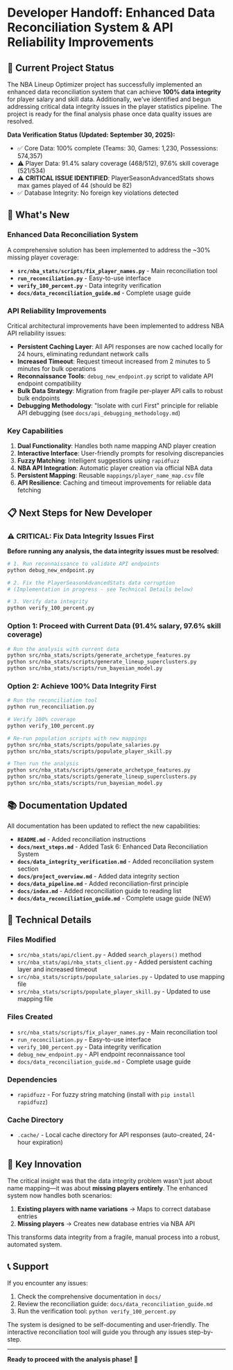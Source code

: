 # Developer Handoff: Enhanced Data Reconciliation System & API Reliability Improvements

## 🎯 Current Project Status

The NBA Lineup Optimizer project has successfully implemented an enhanced data reconciliation system that can achieve **100% data integrity** for player salary and skill data. Additionally, we've identified and begun addressing critical data integrity issues in the player statistics pipeline. The project is ready for the final analysis phase once data quality issues are resolved.

**Data Verification Status (Updated: September 30, 2025):**
- ✅ Core Data: 100% complete (Teams: 30, Games: 1,230, Possessions: 574,357)
- ⚠️ Player Data: 91.4% salary coverage (468/512), 97.6% skill coverage (521/534)
- ⚠️ **CRITICAL ISSUE IDENTIFIED**: PlayerSeasonAdvancedStats shows max games played of 44 (should be 82)
- ✅ Database Integrity: No foreign key violations detected

## 🚀 What's New

### Enhanced Data Reconciliation System

A comprehensive solution has been implemented to address the ~30% missing player coverage:

- **`src/nba_stats/scripts/fix_player_names.py`** - Main reconciliation tool
- **`run_reconciliation.py`** - Easy-to-use interface
- **`verify_100_percent.py`** - Data integrity verification
- **`docs/data_reconciliation_guide.md`** - Complete usage guide

### API Reliability Improvements

Critical architectural improvements have been implemented to address NBA API reliability issues:

- **Persistent Caching Layer**: All API responses are now cached locally for 24 hours, eliminating redundant network calls
- **Increased Timeout**: Request timeout increased from 2 minutes to 5 minutes for bulk operations
- **Reconnaissance Tools**: `debug_new_endpoint.py` script to validate API endpoint compatibility
- **Bulk Data Strategy**: Migration from fragile per-player API calls to robust bulk endpoints
- **Debugging Methodology**: "Isolate with curl First" principle for reliable API debugging (see `docs/api_debugging_methodology.md`)

### Key Capabilities

1. **Dual Functionality**: Handles both name mapping AND player creation
2. **Interactive Interface**: User-friendly prompts for resolving discrepancies
3. **Fuzzy Matching**: Intelligent suggestions using `rapidfuzz`
4. **NBA API Integration**: Automatic player creation via official NBA data
5. **Persistent Mapping**: Reusable `mappings/player_name_map.csv` file
6. **API Resilience**: Caching and timeout improvements for reliable data fetching

## 📋 Next Steps for New Developer

### ⚠️ CRITICAL: Fix Data Integrity Issues First

**Before running any analysis, the data integrity issues must be resolved:**

```bash
# 1. Run reconnaissance to validate API endpoints
python debug_new_endpoint.py

# 2. Fix the PlayerSeasonAdvancedStats data corruption
# (Implementation in progress - see Technical Details below)

# 3. Verify data integrity
python verify_100_percent.py
```

### Option 1: Proceed with Current Data (91.4% salary, 97.6% skill coverage)
```bash
# Run the analysis with current data
python src/nba_stats/scripts/generate_archetype_features.py
python src/nba_stats/scripts/generate_lineup_superclusters.py
python src/nba_stats/scripts/run_bayesian_model.py
```

### Option 2: Achieve 100% Data Integrity First
```bash
# Run the reconciliation tool
python run_reconciliation.py

# Verify 100% coverage
python verify_100_percent.py

# Re-run population scripts with new mappings
python src/nba_stats/scripts/populate_salaries.py
python src/nba_stats/scripts/populate_player_skill.py

# Then run the analysis
python src/nba_stats/scripts/generate_archetype_features.py
python src/nba_stats/scripts/generate_lineup_superclusters.py
python src/nba_stats/scripts/run_bayesian_model.py
```

## 📚 Documentation Updated

All documentation has been updated to reflect the new capabilities:

- **`README.md`** - Added reconciliation instructions
- **`docs/next_steps.md`** - Added Task 6: Enhanced Data Reconciliation System
- **`docs/data_integrity_verification.md`** - Added reconciliation system section
- **`docs/project_overview.md`** - Added data integrity section
- **`docs/data_pipeline.md`** - Added reconciliation-first principle
- **`docs/index.md`** - Added reconciliation guide to reading list
- **`docs/data_reconciliation_guide.md`** - Complete usage guide (NEW)

## 🔧 Technical Details

### Files Modified
- `src/nba_stats/api/client.py` - Added `search_players()` method
- `src/nba_stats/api/nba_stats_client.py` - Added persistent caching layer and increased timeout
- `src/nba_stats/scripts/populate_salaries.py` - Updated to use mapping file
- `src/nba_stats/scripts/populate_player_skill.py` - Updated to use mapping file

### Files Created
- `src/nba_stats/scripts/fix_player_names.py` - Main reconciliation tool
- `run_reconciliation.py` - Easy-to-use interface
- `verify_100_percent.py` - Data integrity verification
- `debug_new_endpoint.py` - API endpoint reconnaissance tool
- `docs/data_reconciliation_guide.md` - Complete usage guide

### Dependencies
- `rapidfuzz` - For fuzzy string matching (install with `pip install rapidfuzz`)

### Cache Directory
- `.cache/` - Local cache directory for API responses (auto-created, 24-hour expiration)

## 🎉 Key Innovation

The critical insight was that the data integrity problem wasn't just about name mapping—it was about **missing players entirely**. The enhanced system now handles both scenarios:

1. **Existing players with name variations** → Maps to correct database entries
2. **Missing players** → Creates new database entries via NBA API

This transforms data integrity from a fragile, manual process into a robust, automated system.

## 📞 Support

If you encounter any issues:

1. Check the comprehensive documentation in `docs/`
2. Review the reconciliation guide: `docs/data_reconciliation_guide.md`
3. Run the verification tool: `python verify_100_percent.py`

The system is designed to be self-documenting and user-friendly. The interactive reconciliation tool will guide you through any issues step-by-step.

---

**Ready to proceed with the analysis phase!** 🏀
